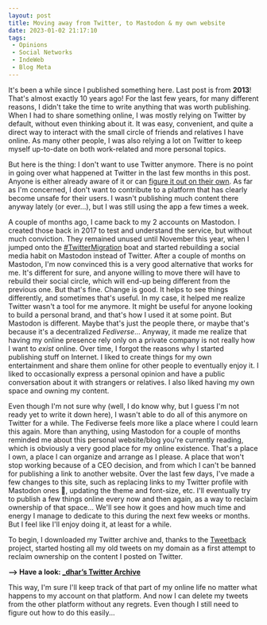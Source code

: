 ```yaml
---
layout: post
title: Moving away from Twitter, to Mastodon & my own website
date: 2023-01-02 21:17:10
tags:
 - Opinions
 - Social Networks
 - IndeWeb
 - Blog Meta
---
```


It's been a while since I published something here. Last post is from **2013**! That's almost exactly 10 years ago! For the last few years, for many different reasons, I didn't take the time to write anything that was worth publishing. When I had to share something online, I was mostly relying on Twitter by default, without even thinking about it. It was easy, convenient, and quite a direct way to interact with the small circle of friends and relatives I have online. As many other people, I was also relying a lot on Twitter to keep myself up-to-date on both work-related and more personal topics. 

But here is the thing: I don't want to use Twitter anymore. <!-- more -->There is no point in going over what happened at Twitter in the last few months in this post. Anyone is either already aware of it or can [figure it out on their own](https://en.wikipedia.org/wiki/Twitter_under_Elon_Musk). As far as I'm concerned, I don't want to contribute to a platform that has clearly become unsafe for their users. I wasn't publishing much content there anyway lately (or ever...), but I was still using the app a few times a week.

A couple of months ago, I came back to my 2 accounts on Mastodon. I created those back in 2017 to test and understand the service, but without much conviction. They remained unused until November this year, when I jumped onto the [#TwitterMigration](https://mamot.fr/tags/twittermigration) boat and started rebuilding a social media habit on Mastodon instead of Twitter. After a couple of months on Mastodon, I'm now convinced this is a very good alternative that works for me. It's different for sure, and anyone willing to move there will have to rebuild their social circle, which will end-up being different from the previous one. But that's fine. Change is good. It helps to see things differently, and sometimes that's useful. In my case, it helped me realize Twitter wasn't a tool for me anymore. It might be useful for anyone looking to build a personal brand, and that's how I used it at some point. But Mastodon is different. Maybe that's just the people there, or maybe that's because it's a decentralized _Fediverse_... Anyway, it made me realize that having my online presence rely only on a private company is not really how I want to _exist_ online. Over time, I forgot the reasons why I started publishing stuff on Internet. I liked to create things for my own entertainment and share them online for other people to eventually enjoy it. I liked to occasionally express a personal opinion and have a public conversation about it with strangers or relatives. I also liked having my own space and owning my content. 

Even though I'm not sure why (well, I do know why, but I guess I'm not ready yet to write it down here), I wasn't able to do all of this anymore on Twitter for a while. The Fediverse feels more like a place where I could learn this again. More than anything, using Mastodon for a couple of months reminded me about this personal website/blog you're currently reading, which is obviously a very good place for my online existence. That's a place I own, a place I can organize and arrange as I please. A place that won't stop working because of a CEO decision, and from which I can't be banned for publishing a link to another website. 
Over the last few days, I've made a few changes to this site, such as replacing links to my Twitter profile with Mastodon ones 🤘, updating the theme and font-size, etc. I'll eventually try to publish a few things online every now and then again, as a way to reclaim ownership of that space... We'll see how it goes and how much time and energy I manage to dedicate to this during the next few weeks or months. But I feel like I'll enjoy doing it, at least for a while.

To begin, I downloaded my Twitter archive and, thanks to the [Tweetback](https://github.com/tweetback/tweetback) project, started hosting all my old tweets on my domain as a first attempt to reclaim ownership on the content I posted on Twitter.

**--> Have a look: [_dhar’s Twitter Archive](/twitter)**

This way, I'm sure I'll keep track of that part of my online life no matter what happens to my account on that platform. And now I can delete my tweets from the other platform without any regrets. Even though I still need to figure out how to do this easily...